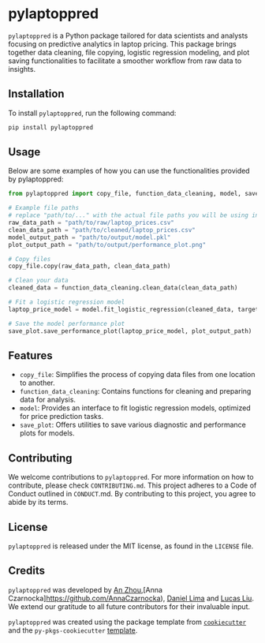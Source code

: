 # pylaptoppred

`pylaptoppred` is a Python package tailored for data scientists and analysts focusing on predictive analytics in laptop pricing. This package brings together data cleaning, file copying, logistic regression modeling, and plot saving functionalities to facilitate a smoother workflow from raw data to insights.

## Installation

To install `pylaptoppred`, run the following command:

```bash
pip install pylaptoppred
```

## Usage

Below are some examples of how you can use the functionalities provided by pylaptoppred:

```python
from pylaptoppred import copy_file, function_data_cleaning, model, save_plot

# Example file paths
# replace "path/to/..." with the actual file paths you will be using in your project
raw_data_path = "path/to/raw/laptop_prices.csv"
clean_data_path = "path/to/cleaned/laptop_prices.csv"
model_output_path = "path/to/output/model.pkl"
plot_output_path = "path/to/output/performance_plot.png"

# Copy files
copy_file.copy(raw_data_path, clean_data_path)

# Clean your data
cleaned_data = function_data_cleaning.clean_data(clean_data_path)

# Fit a logistic regression model
laptop_price_model = model.fit_logistic_regression(cleaned_data, target_variable="price")

# Save the model performance plot
save_plot.save_performance_plot(laptop_price_model, plot_output_path)
```

## Features

- `copy_file`: Simplifies the process of copying data files from one location to another.
- `function_data_cleaning`: Contains functions for cleaning and preparing data for analysis.
- `model`: Provides an interface to fit logistic regression models, optimized for price prediction tasks.
- `save_plot`: Offers utilities to save various diagnostic and performance plots for models.

## Contributing

We welcome contributions to `pylaptoppred`. For more information on how to contribute, please check `CONTRIBUTING.md`. This project adheres to a Code of Conduct outlined in `CONDUCT`.md. By contributing to this project, you agree to abide by its terms.

## License

`pylaptoppred` is released under the MIT license, as found in the `LICENSE` file.

## Credits

`pylaptoppred` was developed by [An Zhou](https://github.com/brico12),[Anna Czarnocka]https://github.com/AnnaCzarnocka), [Daniel Lima](https://github.com/daniel1lima) and [Lucas Liu](https://github.com/SugarLucas). We extend our gratitude to all future contributors for their invaluable input.

`pylaptoppred` was created using the package template from [`cookiecutter`](https://cookiecutter.readthedocs.io/en/latest/) and the `py-pkgs-cookiecutter` [template](https://github.com/py-pkgs/py-pkgs-cookiecutter).
